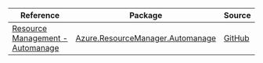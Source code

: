 | Reference | Package | Source |
|---|---|---|
|[Resource Management - Automanage](resourcemanager.automanage-readme.md)|[Azure.ResourceManager.Automanage](https://www.nuget.org/packages/Azure.ResourceManager.Automanage)|[GitHub](https://github.com/Azure/azure-sdk-for-net/blob/main/sdk/automanage/Azure.ResourceManager.Automanage)|

